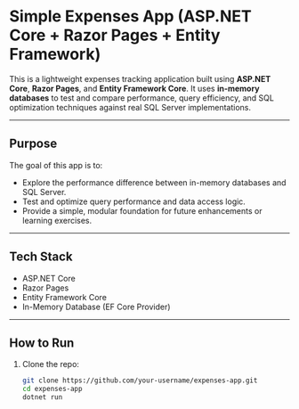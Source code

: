 # Simple Expenses App (ASP.NET Core + Razor Pages + Entity Framework)

This is a lightweight expenses tracking application built using **ASP.NET Core**, **Razor Pages**, and **Entity Framework Core**. 
It uses **in-memory databases** to test and compare performance, query efficiency, and SQL optimization techniques against real SQL Server implementations.

---

## Purpose

The goal of this app is to:
- Explore the performance difference between in-memory databases and SQL Server.
- Test and optimize query performance and data access logic.
- Provide a simple, modular foundation for future enhancements or learning exercises.

---

## Tech Stack

- ASP.NET Core
- Razor Pages
- Entity Framework Core
- In-Memory Database (EF Core Provider)

---

## How to Run

1. Clone the repo:
   ```bash
   git clone https://github.com/your-username/expenses-app.git
   cd expenses-app
   dotnet run
